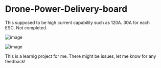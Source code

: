 # Drone-Power-Delivery-board
This supposed to be high current capability such as 120A. 30A for each ESC. Not completed.

![image](https://user-images.githubusercontent.com/83834665/117589296-52775c00-b131-11eb-9caa-3cb64f394d1d.png)

![image](https://user-images.githubusercontent.com/83834665/117589312-658a2c00-b131-11eb-92b4-dc0a6acdbcb1.png)

This is a learnig project for me. There might be issues, let me know for any feedback!
